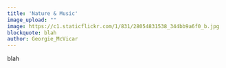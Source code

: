 ```yaml
---
title: 'Nature & Music'
image_upload: ""
image: https://c1.staticflickr.com/1/831/28054831538_344bb9a6f0_b.jpg
blockquote: blah
author: Georgie_McVicar
---
```

blah